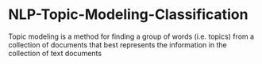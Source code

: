 # NLP-Topic-Modeling-Classification
Topic modeling is a method for finding a group of words (i.e. topics) from a collection of documents that best represents the information in the collection of text documents
